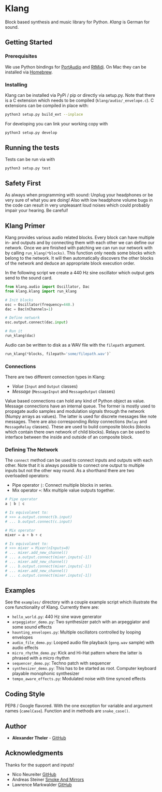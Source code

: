 # Klang

Block based synthesis and music library for Python. *Klang* is German for sound.

## Getting Started

### Prerequisites

We use Python bindings for [PortAudio](http://www.portaudio.com) and [RtMidi](https://www.music.mcgill.ca/~gary/rtmidi/). On Mac they can be installed via [Homebrew](https://brew.sh).

### Installing

Klang can be installed via PyPi / pip or directly via setup.py. Note that there is a C extension which needs to be compiled (`klang/audio/_envelope.c`). C extensions can be compiled in place with:

```bash
python3 setup.py build_ext --inplace
```

For developing you can link your working copy with

```python
python3 setup.py develop
```

## Running the tests

Tests can be run via with
```
python3 setup.py test
```

## Safety First
As always when programming with sound: Unplug your headphones or be very sure of what you are doing! Also with low headphone volume bugs in the code can result in very unpleasant loud noises which could probably impair your hearing. Be careful!

## Klang Primer
Klang provides various audio related blocks. Every block can have multiple in- and outputs and by connecting them with each other we can define our network. Once we are finished with patching we can run our network with by calling `run_klang(*blocks)`. This function only needs some blocks which belong to the network. It will then automatically discovers the other blocks of the network and deduce an appropriate block execution order.

In the following script we create a 440 Hz sine oscillator which output gets send to the sound card.

```python
from klang.audio import Oscillator, Dac
from klang.klang import run_klang

# Init blocks
osc = Oscillator(frequency=440.)
dac = Dac(nChannels=1)

# Define network
osc.output.connect(dac.input)

# Run it
run_klang(dac)
```

Audio can be written to disk as a WAV file with the `filepath` argument.

```python
run_klang(*blocks, filepath='some/filepath.wav')`
```

### Connections

There are two different connection types in Klang:
- *Value* (`Input` and `Output` classes)
- *Message* (`MessageInput` and `MessageOutput` classes)

Value based connections can hold any kind of Python object as value. Message connections have an internal queue.
The former is mostly used to propagate audio samples and modulation signals through the network (Numpy arrays as values). The latter is used for discrete messages like note messages.
There are also corresponding *Relay* connections (`Relay` and `MessageRelay` classes). These are used to build composite blocks (blocks which contain there own network of child blocks). Relays can be used to interface between the inside and outside of an composite block.

### Defining The Network

The `connect` method can be used to connect inputs and outputs with each other. Note that it is always possible to connect one output to multiple inputs but not the other way round. As a shorthand there are two overloaded operators:
- Pipe operator `|`: Connect multiple blocks in series.
- Mix operator `+`: Mix multiple value outputs together.

```python
# Pipe operator
a | b | c

# Is equivalanet to:
# >>> a.output.connect(b.input)
# ... b.output.connect(c.input)
```

```python
# Mix operator
mixer = a + b + c

# Is equivalanet to:
# >>> mixer = Mixer(nInputs=0)
# ... mixer.add_new_channel()
# ... a.output.connect(mixer.inputs[-1])
# ... mixer.add_new_channel()
# ... b.output.connect(mixer.inputs[-1])
# ... mixer.add_new_channel()
# ... c.output.connect(mixer.inputs[-1])
```

## Examples

See the `examples/` directory with a couple example script which illustrate the core functionality of Klang. Currently there are:
- `hello_world.py`: 440 Hz sine wave generator
- `arpeggiator_demo.py`: Two synthesizer patch with an arpeggiator and some sound effects
- `haunting_envelopes.py`: Multiple oscillators controlled by looping envelopes
- `audio_file_demo.py`: Looped audio file playback (`gong.wav` sample) with audio effects
- `micro_rhythm_demo.py`: Kick and Hi-Hat pattern where the latter is phrased with a micro rhythm
- `sequencer_demo.py`: Techno patch with sequencer
- `synthesizer_demo.py`: This has to be started as root. Computer keyboard playable monophonic synthesizer
- `tempo_aware_effects.py`: Modulated noise with time synced effects

## Coding Style

PEP8 / Google flavored. With the one exception for variable and argument names (`camelCase`). Function and in methods are `snake_case()`.

## Author

* **Alexander Theler** - [GitHub](https://github.com/atheler)

## Acknowledgments

Thanks for the support and inputs!
- Nico Neureiter [GitHub](https://github.com/NicoNeureiter)
- Andreas Steiner [Smoke And Mirrors](http://smokeandmirrors.ch)
- Lawrence Markwalder [GitHub](https://github.com/lmarkwalder)
